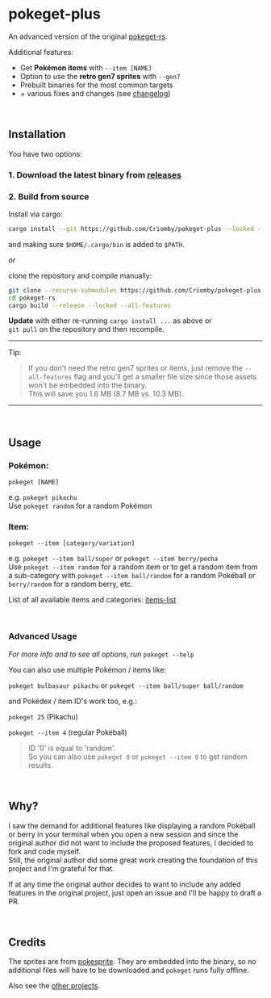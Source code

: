 # pokeget-plus

An advanced version of the original [pokeget-rs](https://github.com/talwat/pokeget-rs).

Additional features:
- Get **Pokémon items** with `--item [NAME]`
- Option to use the **retro gen7 sprites** with `--gen7`
- Prebuilt binaries for the most common targets
- \+ various fixes and changes (see [changelog](CHANGELOG.md))

<br>

## Installation

You have two options:

### 1. Download the latest binary from [releases](https://github.com/Criomby/pokeget-plus/releases)

### 2. Build from source

Install via cargo:

```sh
cargo install --git https://github.com/Criomby/pokeget-plus --locked --all-features
```
and making sure `$HOME/.cargo/bin` is added to `$PATH`.

*or* 

clone the repository and compile manually:

```sh
git clone --recurse-submodules https://github.com/Criomby/pokeget-plus
cd pokeget-rs
cargo build --release --locked --all-features
```

**Update** with either re-running `cargo install ...` as above or<br>
`git pull` on the repository and then recompile.

---
Tip:

> If you don't need the retro gen7 sprites or items, just remove the `--all-features` flag and you'll get a smaller file size since those assets won't be embedded into the binary.<br>
This will save you 1.6 MB (8.7 MB vs. 10.3 MB).

---

<br>

## Usage

### **Pokémon:**

`pokeget [NAME]`

e.g. `pokeget pikachu`<br>
Use `pokeget random` for a random Pokémon

### **Item:** 

`pokeget --item [category/variation]`

e.g. `pokeget --item ball/super` or `pokeget --item berry/pecha`<br>
Use `pokeget --item random` for a random item or to get a random item from a sub-category with `pokeget --item ball/random` for a random Pokéball or `berry/random` for a random berry, etc.

List of all available items and categories: [items-list](data/items-list.txt)

<br>

### Advanced Usage

*For more info and to see all options, run* `pokeget --help`

You can also use multiple Pokémon / items like:

`pokeget bulbasaur pikachu` or `pokeget --item ball/super ball/random`

and Pokédex / item ID's work too, e.g.:

`pokeget 25` (Pikachu)

`pokeget --item 4` (regular Pokéball)

> ID '0' is equal to 'random'.<br>
So you can also use `pokeget 0` or `pokeget --item 0` to get random results.

<br>

## Why?

I saw the demand for additional features like displaying a random Pokéball or berry in your terminal when you open a new session and since the original author did not want to include the proposed features, I decided to fork and code myself.<br>
Still, the original author did some great work creating the foundation of this project and I'm grateful for that.

If at any time the original author decides to want to include any added features in the original project, just open an issue and I'll be happy to draft a PR.

<br>

## Credits

The sprites are from [pokesprite](https://github.com/msikma/pokesprite).
They are embedded into the binary, so no additional files will have to be downloaded and `pokeget` runs fully offline.

Also see the [other projects](OTHER_PROJECTS.md).
